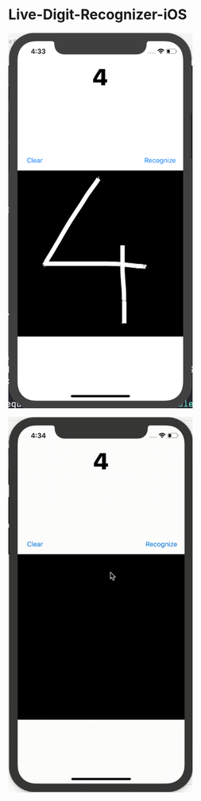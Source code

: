 # Live-Digit-Recognizer-iOS

<img src="result.png" width="371" height="756"> <p>   <p><img src="live.gif" width="371" height="756">
